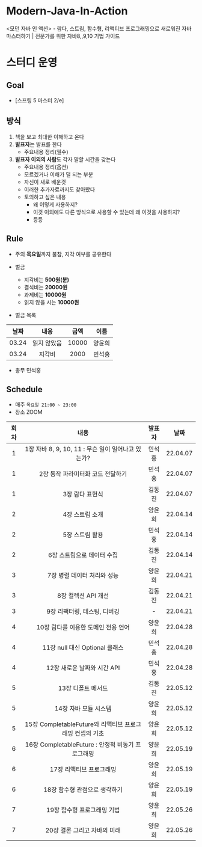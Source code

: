 # Modern-Java-In-Action
&lt;모던 자바 인 액션> - 람다, 스트림, 함수형, 리액티브 프로그래밍으로 새로워진 자바 마스터하기 | 전문가를 위한 자바8,,9,10 기법 가이드

# 스터디 운영

## Goal
* [스프링 5 마스터 2/e]

## 방식
1. 책을 보고 최대한 이해하고 온다
2. **발표자**는 발표를 한다
    - 주요내용 정리(필수)
3. **발표자 이외의 사람**도 각자 말할 시간을 갖는다
    - 주요내용 정리(옵션)
    - 모르겠거나 이해가 덜 되는 부분
    - 자신이 새로 배운것
    - 이러한 추가자료까지도 찾아봤다
    - 토의하고 싶은 내용
        - 왜 이렇게 사용하지?
        - 이것 이외에도 다른 방식으로 사용할 수 있는데 왜 이것을 사용하지?
        - 등등
        
## Rule
- 주의 **목요일**까지 불참, 지각 여부를 공유한다
- 벌금
    - 지각비는 **500원(분)**
    - 결석비는 **20000원**
    - 과제비는 **10000원**
    - 읽지 않을 시는 **10000원**
    
- 벌금 목록  
  
|날짜|내용|금액|이름|  
| :---: | :---: | :---: | :---: |  
|03.24|읽지 않았음|10000|양윤희|  
|03.24|지각비|2000|민석홍|  

- 총무 민석홍

## Schedule
- 매주  `목요일 21:00 ~ 23:00`  
- 장소 ZOOM

|회차|내용|발표자|날짜|
| :---: | :---: | :---: | :---: |
| 1 | 1장 자바 8, 9, 10, 11 : 무슨 일이 일어나고 있는가? | 민석홍 | 22.04.07 |
| 1 | 2장 동작 파라미터화 코드 전달하기 | 민석홍 | 22.04.07 |
| 1 | 3장 람다 표현식 | 김동진 | 22.04.07 |
| 2 | 4장 스트림 소개 | 양윤희 | 22.04.14 |
| 2 | 5장 스트림 활용 | 민석홍 | 22.04.14 |
| 2 | 6장 스트림으로 데이터 수집 | 김동진 | 22.04.14 |
| 3 | 7장 병렬 데이터 처리와 성능 | 양윤희 | 22.04.21 |
| 3 | 8장 컬렉션 API 개선 | 김동진 | 22.04.21 |
| 3 | 9장 리팩터링, 테스팅, 디버깅 | - | 22.04.21 |
| 4 | 10장 람다를 이용한 도메인 전용 언어 | 양윤희 | 22.04.28 |
| 4 | 11장 null 대신 Optional 클래스 | 민석홍 | 22.04.28 |
| 4 | 12장 새로운 날짜와 시간 API | 민석홍 | 22.04.28 |
| 5 | 13장 디폴트 메서드 | 김동진 | 22.05.12 |
| 5 | 14장 자바 모듈 시스템 | 양윤희 | 22.05.12 |
| 5 | 15장 CompletableFuture와 리액티브 프로그래밍 컨셉의 기초 | 양윤희 | 22.05.12 |
| 6 | 16장 CompletableFuture : 안정적 비동기 프로그래밍 | 양윤희 | 22.05.19 |
| 6 | 17장 리액티브 프로그래밍 | 양윤희 | 22.05.19 |
| 6 | 18장 함수형 관점으로 생각하기 | 양윤희 | 22.05.19 |
| 7 | 19장 함수형 프로그래밍 기법 | 양윤희 | 22.05.26 |
| 7 | 20장 결론 그리고 자바의 미래 | 양윤희 | 22.05.26 |











